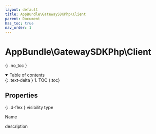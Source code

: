 ```yaml
---
layout: default
title: AppBundle\GatewaySDKPhp\Client
parent: Document
has_toc: true
nav_order: 1
---
```


# AppBundle\GatewaySDKPhp\Client
{: .no_toc }

<details open markdown="block">
	<summary>
		Table of contents
	</summary>
	{: .text-delta }
1. TOC
{:toc}
</details>

## Properties

<div>
{: .d-flex }
visibility type

Name

description
</div>
